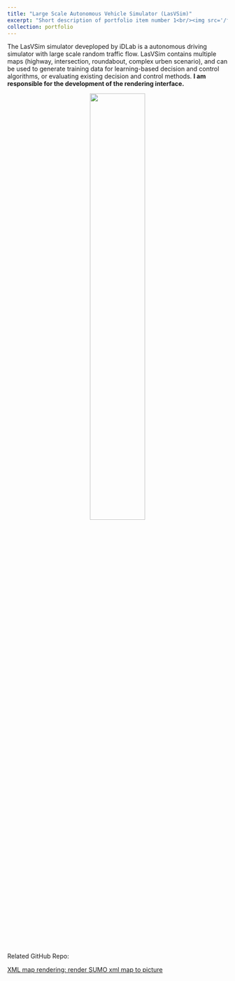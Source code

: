 ```yaml
---
title: "Large Scale Autonomous Vehicle Simulator (LasVSim)"
excerpt: "Short description of portfolio item number 1<br/><img src='/files/lasvsim/lasvsim_head.PNG'>"
collection: portfolio
---
```


The LasVSim simulator deveploped by iDLab is a autonomous driving simulator with large scale random traffic flow. LasVSim contains multiple maps (highway, intersection, roundabout, complex urben scenario), and can be used to generate training data for learning-based decision and control algorithms, or evaluating existing decision and control methods. **I am responsible for the development of the rendering interface.**

<div align=center>
<img src='/files/lasvsim/figure small.gif' width = 50%/>
</div>

Related GitHub Repo:

[XML map rendering: render SUMO xml map to picture](https://github.com/mahaitongdae/xml_map_render)
